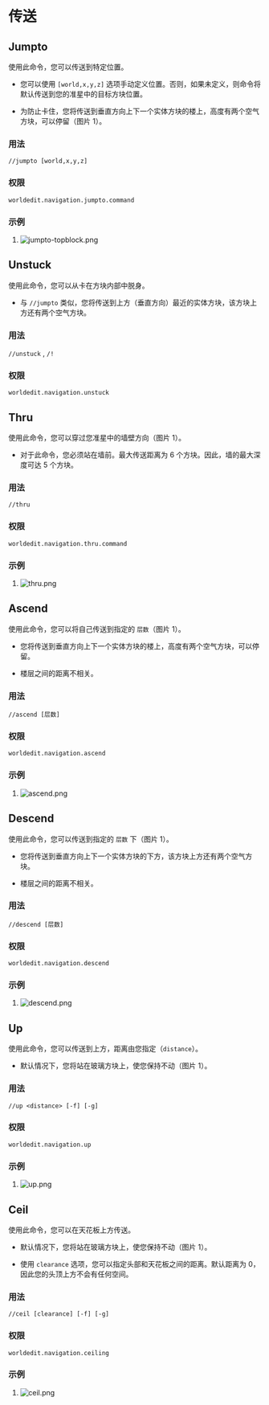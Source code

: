 # 传送

## Jumpto

使用此命令，您可以传送到特定位置。

- 您可以使用 `[world,x,y,z]` 选项手动定义位置。否则，如果未定义，则命令将默认传送到您的准星中的目标方块位置。
  
- 为防止卡住，您将传送到垂直方向上下一个实体方块的楼上，高度有两个空气方块，可以停留（图片 1）。

### 用法

`//jumpto [world,x,y,z]`

### 权限

`worldedit.navigation.jumpto.command`

### 示例

1.  ![jumpto-topblock.png](https://i.imgur.com/mbeJqzP.png)

## Unstuck

使用此命令，您可以从卡在方块内部中脱身。

- 与 `//jumpto` 类似，您将传送到上方（垂直方向）最近的实体方块，该方块上方还有两个空气方块。

### 用法

`//unstuck` , `/!`

### 权限

`worldedit.navigation.unstuck`

## Thru

使用此命令，您可以穿过您准星中的墙壁方向（图片 1）。

- 对于此命令，您必须站在墙前。最大传送距离为 6 个方块。因此，墙的最大深度可达 5 个方块。

### 用法

`//thru`

### 权限

`worldedit.navigation.thru.command`

### 示例

1.  ![thru.png](https://i.imgur.com/SLtpfPv.png)

## Ascend

使用此命令，您可以将自己传送到指定的 `层数`（图片 1）。

- 您将传送到垂直方向上下一个实体方块的楼上，高度有两个空气方块，可以停留。

- 楼层之间的距离不相关。

### 用法

`//ascend [层数]`

### 权限

`worldedit.navigation.ascend`

### 示例

1.  ![ascend.png](https://i.imgur.com/J15EzHi.png)

## Descend

使用此命令，您可以传送到指定的 `层数` 下（图片 1）。

- 您将传送到垂直方向上下一个实体方块的下方，该方块上方还有两个空气方块。

- 楼层之间的距离不相关。

### 用法

`//descend [层数]`

### 权限

`worldedit.navigation.descend`

### 示例

1.  ![descend.png](https://i.imgur.com/xB5AD3f.png)

## Up

使用此命令，您可以传送到上方，距离由您指定（`distance`）。

- 默认情况下，您将站在玻璃方块上，使您保持不动（图片 1）。

### 用法

`//up <distance> [-f] [-g]`

### 权限

`worldedit.navigation.up`

### 示例

1.  ![up.png](https://i.imgur.com/9cbxPNP.png)

## Ceil

使用此命令，您可以在天花板上方传送。

- 默认情况下，您将站在玻璃方块上，使您保持不动（图片 1）。

- 使用 `clearance` 选项，您可以指定头部和天花板之间的距离。默认距离为 0，因此您的头顶上方不会有任何空间。

### 用法

`//ceil [clearance] [-f] [-g]`

### 权限

`worldedit.navigation.ceiling`

### 示例

1.  ![ceil.png](https://i.imgur.com/Mk82aBk.png)
